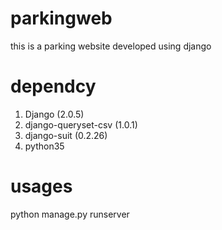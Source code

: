 # parkingweb
this is a parking website developed using django
# dependcy
1. Django (2.0.5)
2. django-queryset-csv (1.0.1)
3. django-suit (0.2.26)
4. python35
# usages
python manage.py runserver
